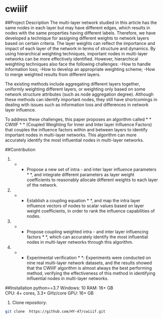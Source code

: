 # cwiiif

##Project Description
The multi-layer network studied in this article has the same nodes in each layer but may have different edges, which results in nodes with the same properties having different labels. Therefore, we have developed a technique for assigning different weights to network layers based on certain criteria. The layer weights can reflect the importance and impact of each layer of the network in terms of structure and dynamics. By using hierarchical weighting techniques, important nodes in multi-layer networks can be more effectively identified. However, hierarchical weighting techniques also face the following challenges:
-How to handle information loss;
-How to develop an appropriate weighting scheme;
-How to merge weighted results from different layers.

The existing methods include aggregating different layers together, uniformly weighting different layers, or weighting only based on some network structure attributes (such as node aggregation degree). Although these methods can identify important nodes, they still have shortcomings in dealing with issues such as information loss and differences in network layer influence.

To address these challenges, this paper proposes an algorithm called * * CWIIIF * * (Coupled Weighting for Inner and Inter layer Influence Factors) that couples the influence factors within and between layers to identify important nodes in multi-layer networks. This algorithm can more accurately identify the most influential nodes in multi-layer networks.

##Contribution
1. * * Propose a new set of intra - and inter layer influence parameters * *, and integrate different parameters as layer weight coefficients to reasonably allocate different weights to each layer of the network.
2. * * Establish a coupling equation * *, and map the intra layer influence vectors of nodes to scalar values based on layer weight coefficients, in order to rank the influence capabilities of nodes.
3. * * Propose coupling weighted intra - and inter layer influencing factors * *, which can accurately identify the most influential nodes in multi-layer networks through this algorithm.
4. * * Experimental verification * *: Experiments were conducted on nine real multi-layer network datasets, and the results showed that the CWIIIF algorithm is almost always the best performing method, verifying the effectiveness of this method in identifying influential nodes in multi-layer networks.

##Installation
python==3.7
Windows: 10
RAM: 16+ GB  
CPU: 4+ cores, 3.3+ GHz/core
GPU: 16+ GB


1. Clone repository:
```bash
git clone  https://github.com/HY-47/cwiiif.git
